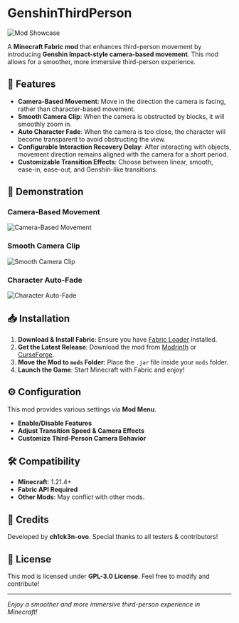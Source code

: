 # GenshinThirdPerson

![Mod Showcase](https://yourgifurl.com/showcase.gif)

A **Minecraft Fabric mod** that enhances third-person movement by introducing **Genshin Impact-style camera-based movement**. This mod allows for a smoother, more immersive third-person experience.

## 🌟 Features
- **Camera-Based Movement**: Move in the direction the camera is facing, rather than character-based movement.
- **Smooth Camera Clip**: When the camera is obstructed by blocks, it will smoothly zoom in.
- **Auto Character Fade**: When the camera is too close, the character will become transparent to avoid obstructing the view.
- **Configurable Interaction Recovery Delay**: After interacting with objects, movement direction remains aligned with the camera for a short period.
- **Customizable Transition Effects**: Choose between linear, smooth, ease-in, ease-out, and Genshin-like transitions.

## 🎥 Demonstration
### Camera-Based Movement
![Camera-Based Movement](assets/CameraBasedMovement.gif)

### Smooth Camera Clip
![Smooth Camera Clip](assets/SmoothCameraClip.gif)

### Character Auto-Fade
![Character Auto-Fade](assets/AutoCharacterFade.gif)

## 📥 Installation
1. **Download & Install Fabric**: Ensure you have [Fabric Loader](https://fabricmc.net/use/) installed.
2. **Get the Latest Release**: Download the mod from [Modrinth](https://modrinth.com/) or [CurseForge](https://www.curseforge.com/).
3. **Move the Mod to `mods` Folder**: Place the `.jar` file inside your `mods` folder.
4. **Launch the Game**: Start Minecraft with Fabric and enjoy!

## ⚙️ Configuration
This mod provides various settings via **Mod Menu**.
- **Enable/Disable Features**
- **Adjust Transition Speed & Camera Effects**
- **Customize Third-Person Camera Behavior**

## 🛠 Compatibility
- **Minecraft**: 1.21.4+
- **Fabric API Required**
- **Other Mods**: May conflict with other mods.

## 💖 Credits
Developed by **ch1ck3n-ovo**.
Special thanks to all testers & contributors!

## 📜 License
This mod is licensed under **GPL-3.0 License**. Feel free to modify and contribute!

---
*Enjoy a smoother and more immersive third-person experience in Minecraft!*

